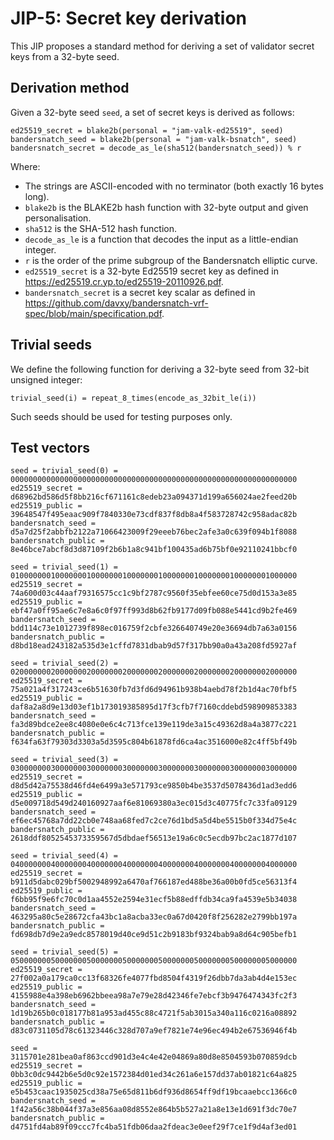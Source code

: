 # JIP-5: Secret key derivation

This JIP proposes a standard method for deriving a set of validator secret keys from a 32-byte
seed.

## Derivation method

Given a 32-byte seed `seed`, a set of secret keys is derived as follows:

    ed25519_secret = blake2b(personal = "jam-valk-ed25519", seed)
    bandersnatch_seed = blake2b(personal = "jam-valk-bsnatch", seed)
    bandersnatch_secret = decode_as_le(sha512(bandersnatch_seed)) % r

Where:

- The strings are ASCII-encoded with no terminator (both exactly 16 bytes long).
- `blake2b` is the BLAKE2b hash function with 32-byte output and given personalisation.
- `sha512` is the SHA-512 hash function.
- `decode_as_le` is a function that decodes the input as a little-endian integer.
- `r` is the order of the prime subgroup of the Bandersnatch elliptic curve.
- `ed25519_secret` is a 32-byte Ed25519 secret key as defined in
  <https://ed25519.cr.yp.to/ed25519-20110926.pdf>.
- `bandersnatch_secret` is a secret key scalar as defined in
  <https://github.com/davxy/bandersnatch-vrf-spec/blob/main/specification.pdf>.

## Trivial seeds

We define the following function for deriving a 32-byte seed from 32-bit unsigned integer:

    trivial_seed(i) = repeat_8_times(encode_as_32bit_le(i))

Such seeds should be used for testing purposes only.

## Test vectors

    seed = trivial_seed(0) = 0000000000000000000000000000000000000000000000000000000000000000
    ed25519_secret = d68962bd586d5f8bb216cf671161c8edeb23a094371d199a656024ae2feed20b
    ed25519_public = 39648547f495eaac909f7840330e73cdf837f8db8a4f583728742c958adac82b
    bandersnatch_seed = d5a7d25f2abbfb2122a71066423009f29eeeb76bec2afe3a0c639f094b1f8088
    bandersnatch_public = 8e46bce7abcf8d3d87109f2b6b1a8c941bf100435ad6b75bf0e92110241bbcf0

    seed = trivial_seed(1) = 0100000001000000010000000100000001000000010000000100000001000000
    ed25519_secret = 74a600d03c44aaf79316575cc1c9bf2787c9560f35ebfee60ce75d0d153a3e85
    ed25519_public = ebf47a0ff95ae6c7e8a6c0f97ff993d8b62fb9177d09fb088e5441cd9b2fe469
    bandersnatch_seed = bdd114c73e1012739f898ec016759f2cbfe326640749e20e36694db7a63a0156
    bandersnatch_public = d8bd18ead243182a535d3e1cffd7831dbab9d57f317bb90a0a43a208fd5927af

    seed = trivial_seed(2) = 0200000002000000020000000200000002000000020000000200000002000000
    ed25519_secret = 75a021a4f317243ce6b51630fb7d3fd6d94961b938b4aebd78f2b1d4ac70fbf5
    ed25519_public = daf8a2a8d9e13d03ef1b173019385895d17f3cfb7f7160cddebd598909853383
    bandersnatch_seed = fa3d89bdce2ee8c4080e0e6c4c713fce139e119de3a15c49362d8a4a3877c221
    bandersnatch_public = f634fa63f79303d3303a5d3595c804b61878fd6ca4ac3516000e82c4ff5bf49b

    seed = trivial_seed(3) = 0300000003000000030000000300000003000000030000000300000003000000
    ed25519_secret = d8d5d42a75538d46fd4e6499a3e571793ce9850b4be3537d5078436d1ad3edd6
    ed25519_public = d5e009718d549d240160927aaf6e81069380a3ec015d3c40775fc7c33fa09129
    bandersnatch_seed = ef6ec45768a7dd22cb0e748aa68fed7c2ce76d1bd5a5d4be5515b0f334d75e4c
    bandersnatch_public = 2618ddf8052545373359567d5dbdaef56513e19a6c0c5ecdb97bc2ac1877d107

    seed = trivial_seed(4) = 0400000004000000040000000400000004000000040000000400000004000000
    ed25519_secret = b911d5dabc029bf5002948992a6470af766187ed488be36a00b0fd5ce56313f4
    ed25519_public = f6bb95f9e6fc70c0d1aa4552e2594e31ecf5b88edffdb34ca9fa4539e5b34038
    bandersnatch_seed = 463295a80c5e28672cfa43bc1a8acba33ec0a67d0420f8f256282e2799bb197a
    bandersnatch_public = fd698db7d9e2a9edc8578019d40ce9d51c2b9183bf9324bab9a8d64c905befb1

    seed = trivial_seed(5) = 0500000005000000050000000500000005000000050000000500000005000000
    ed25519_secret = 27f002a0a179ca0cc13f68326fe4077fbd8504f4319f26dbb7da3ab4d4e153ec
    ed25519_public = 4155988e4a398eb6962bbeea98a7e79e28d42346fe7ebcf3b9476474343fc2f3
    bandersnatch_seed = 1d19b265b0c018177b81a953ad455c88c4721f5ab3015a340a116c0216a08892
    bandersnatch_public = d83c0731105d78c61323446c328d707a9ef7821e74e96ec494b2e67536946f4b

    seed = 3115701e281bea0af863ccd901d3e4c4e42e04869a80d8e8504593b070859dcb
    ed25519_secret = 0bb3c0dc9442b6e5d0c92e1572384d01ed34c261a6e157dd37ab01821c64a825
    ed25519_public = e5b453caac1935025cd38a75e65d811b6df936d8654ff9df19bcaaebcc1366c0
    bandersnatch_seed = 1f42a56c38b044f37a3e856aa08d8552e864b5b527a21a8e13e1d691f3dc70e7
    bandersnatch_public = d4751fd4ab89f09ccc7fc4ba51fdb06daa2fdeac3e0eef29f7ce1f9d4af3ed01

